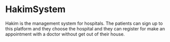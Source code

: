 # HakimSystem
Hakim is the management system for hospitals. The patients can sign up to this platform and they choose the hospital and they can register for make an appointment with a doctor without get out of their house.
